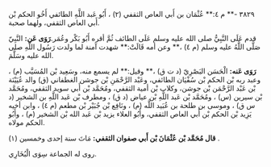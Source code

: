 ٣٨٢٩ -** م ٤:** عُثْمَان بن أَبي العاص الثقفي (٢) ، أَبُو عَبد اللَّهِ الطائفي أَخُو الحكم بْن أَبي العاص الثقفي، ولهما صحبة.

قدم عَلَى النَّبِيُّ صلى الله عليه وسلم عَلَى الطائف ثُمَّ أقره أَبُو بَكْر وعُمَر.**رَوَى عَن:** النَّبِيّ صَلَّى اللَّهُ عليه وسلم (م ٤) ،** وعن أمه قَالَتْ:** شهدت آمنة لما ولدت رَسُول اللَّهِ صلى الله عليه وسَلَّمَ.

**رَوَى عَنه:** الْحَسَن البَصْرِيّ (د ت ق) ،** وقيل:** لم يسمع منه، وسَعِيد بْن المُسَيَّب (م) ، وعبد ربه بْن الحكم بْن سُفْيَان الطائفي، وعَبْد الرَّحْمَنِ بْن جوشن الغطفاني (ق) والد عُيَيْنَة بْن عَبْد الرَّحْمَن بْن جوشن، وكلاب بْن أمية الثقفي، ومُحَمَّد بْن أَبي سويد الثقفي، ومُحَمَّد بْن سيرين (س) ، ومُحَمَّد بْن عَبد اللَّهِ بْن عياض (د ق) ، ومطرف بْن عَبد اللَّهِ بن الشخير (د س ق) ، وموسى بن طلحة بن عُبَيد اللَّه (م) ، ونَافِع بْن جُبَيْر بْن مطعم (م ٤) ، وابن أخيه يَزِيد بْن الحكم بْن أَبي العاص الثقفي، وأَبُو العلاء يزيد بْن عَبد الله بْن الشخير (م) ، وأَبُو الحكم مولاه.

**قال مُحَمَّد بْن عُثْمَانَ بْن أَبي صفوان الثقفي:** مَاتَ سنة إحدى وخمسين (١) .

روى له الجماعة سِوَى الْبُخَارِي.